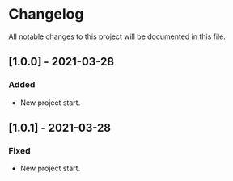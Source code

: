 # Changelog
All notable changes to this project will be documented in this file.

## [1.0.0] - 2021-03-28
### Added
- New project start.

## [1.0.1] - 2021-03-28
### Fixed
- New project start.